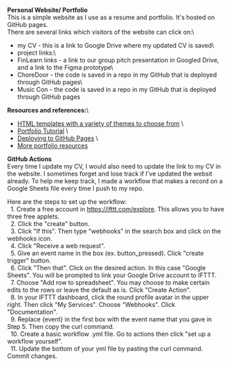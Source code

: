 **Personal Website/ Portfolio**\
This is a simple website as I use as a resume and portfolio. It's hosted on GitHub pages. \
There are several links which visitors of the website can click on:\
- my CV - this is a link to Google Drive where my updated CV is saved\
- project links:\
- FinLearn links - a link to our group pitch presentation in Googled Drive, and a link to the Figma prototype\
- ChoreDoor - the code is saved in a repo in my GitHub that is deployed through GitHub pages\
- Music Con - the code is saved in a repo in my GitHub that is deployed through GitHub pages
	
**Resources and references:**\
- [HTML templates with a variety of themes to choose from](https://html5up.net/) \
- [Portfolio Tutorial](https://www.youtube.com/watch?v=u-RLu_8kwA0&t=137s) \
- [Deploying to GitHub Pages](https://www.codecademy.com/articles/f1-u3-github-pages) \
- [More portfolio resources](https://discuss.codecademy.com/t/guide-how-to-build-a-web-dev-portfolio/394816?utm_source=youtube&utm_medium=organic-social&utm_campaign=codecademy_101_series&utm_content=yt_remembering_what_you_learn) 
	
**GitHub Actions**\
Every time I update my CV, I would also need to update the link to my CV in the website. I sometimes forget and lose track if I've updated the websit already. To help me keep track, I made a workflow that makes a record on a Google Sheets file every time I push to my repo.

Here are the steps to set up the workflow:\
&nbsp;&nbsp;1. Create a free account in https://ifttt.com/explore. This allows you to have three free applets.\
&nbsp;&nbsp;2. Click the "create" button.\
&nbsp;&nbsp;3. Click "If this". Then type "webhooks" in the search box and click on the webhooks icon.\
&nbsp;&nbsp;4. Click "Receive a web request".\
&nbsp;&nbsp;5. Give an event name in the box (ex. button_pressed). Click "create trigger" button.\
&nbsp;&nbsp;6. Click "Then that". Click on the desired action. In this case "Google Sheets". You will be prompted to link your Google Drive account to IFTTT.\
&nbsp;&nbsp;7. Choose "Add row to spreadsheet". You may choose to make certain edits to the rows or leave the default as is. Click "Create Action".\
&nbsp;&nbsp;8. In your IFTTT dashboard, click the round profile avatar in the upper right. Then click "My Services". Choose "Webhooks". Click "Documentation".\
&nbsp;&nbsp;9. Replace {event} in the first box with the event name that you gave in Step 5. Then copy the curl command.\
&nbsp;&nbsp;10. Create a basic workflow .yml file. Go to actions then click "set up a workflow yourself". \
&nbsp;&nbsp;11. Update the bottom of your yml file by pasting the curl command. Commit changes. 






